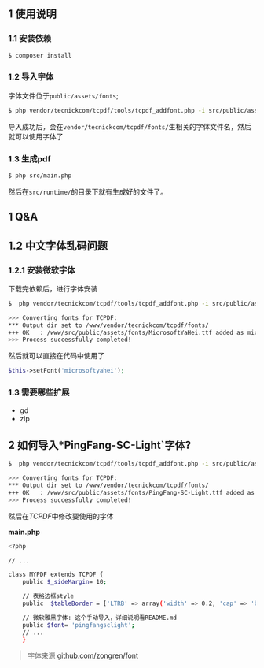 ## 1 使用说明

### 1.1 安装依赖
``` bash
$ composer install

```


### 1.2 导入字体
字体文件位于`public/assets/fonts`;
```bash
$ php vendor/tecnickcom/tcpdf/tools/tcpdf_addfont.php -i src/public/assets/fonts/MicrosoftYaHei.ttf   
```
导入成功后，会在`vendor/tecnickcom/tcpdf/fonts/`生相关的字体文件名，然后就可以使用字体了



### 1.3 生成pdf
```bash 
$ php src/main.php

```

然后在`src/runtime/`的目录下就有生成好的文件了。

## 1 Q&A

## 1.2 中文字体乱码问题

### 1.2.1 安装微软字体
下载完依赖后，进行字体安装
``` bash 
$  php vendor/tecnickcom/tcpdf/tools/tcpdf_addfont.php -i src/public/assets/fonts/MicrosoftYaHei.ttf   

>>> Converting fonts for TCPDF:
*** Output dir set to /www/vendor/tecnickcom/tcpdf/fonts/
+++ OK   : /www/src/public/assets/fonts/MicrosoftYaHei.ttf added as microsoftyahei
>>> Process successfully completed!
```

然后就可以直接在代码中使用了
``` php 
$this->setFont('microsoftyahei');

```

### 1.3 需要哪些扩展

* gd
* zip

## 2 如何导入*PingFang-SC-Light`字体?

```bash
$  php vendor/tecnickcom/tcpdf/tools/tcpdf_addfont.php -i src/public/assets/fonts/PingFang-SC-Light.ttf  

>>> Converting fonts for TCPDF:
*** Output dir set to /www/vendor/tecnickcom/tcpdf/fonts/
+++ OK   : /www/src/public/assets/fonts/PingFang-SC-Light.ttf added as pingfangsclight
>>> Process successfully completed!

```

然后在*TCPDF*中修改要使用的字体

**main.php**
``` bash
<?php

// ...

class MYPDF extends TCPDF {
    public $_sideMargin= 10;

    // 表格边框style
    public  $tableBorder = ['LTRB' => array('width' => 0.2, 'cap' => 'butt', 'join' => 'miter', 'dash' => 0, 'color' => [189, 189, 189])];

    // 微软雅黑字体: 这个手动导入，详细说明看README.md
    public $font= 'pingfangsclight';
    // ...
    }
```

> 字体来源 [github.com/zongren/font](https://github.com/zongren/font)

